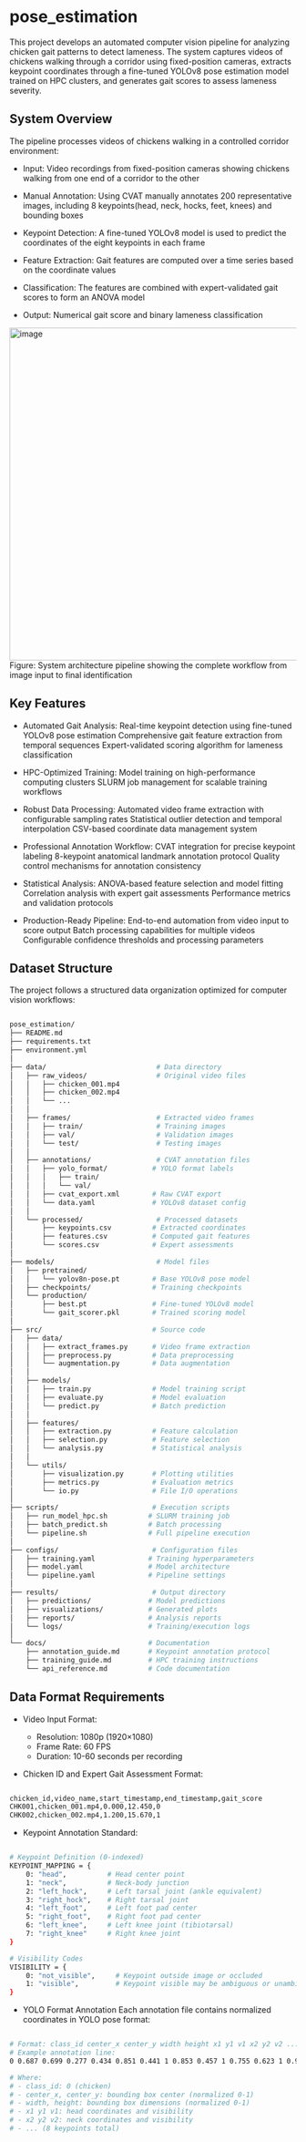# pose_estimation

This project develops an automated computer vision pipeline for analyzing chicken gait patterns to detect lameness. The system captures videos of chickens walking through a corridor using fixed-position cameras, extracts keypoint coordinates through a fine-tuned YOLOv8 pose estimation model trained on HPC clusters, and generates gait scores to assess lameness severity.

## System Overview

The pipeline processes videos of chickens walking in a controlled corridor environment:

- Input: Video recordings from fixed-position cameras showing chickens walking from one end of a corridor to the other
  
- Manual Annotation: Using CVAT manually annotates 200 representative images, including 8 keypoints(head, neck, hocks, feet, knees) and bounding boxes
  
- Keypoint Detection: A fine-tuned YOLOv8 model is used to predict the coordinates of the eight keypoints in each frame
  
- Feature Extraction: Gait features are computed over a time series based on the coordinate values
  
- Classification: The features are combined with expert-validated gait scores to form an ANOVA model
  
- Output: Numerical gait score and binary lameness classification

<img width="1030" height="584" alt="image" src="https://github.com/user-attachments/assets/d0cdd8fe-d76a-4310-a1f4-81762c459220" />
Figure: System architecture pipeline showing the complete workflow from image input to final identification

## Key Features
- Automated Gait Analysis:
    Real-time keypoint detection using fine-tuned YOLOv8 pose estimation
    Comprehensive gait feature extraction from temporal sequences
    Expert-validated scoring algorithm for lameness classification

- HPC-Optimized Training:
    Model training on high-performance computing clusters
    SLURM job management for scalable training workflows

- Robust Data Processing:
    Automated video frame extraction with configurable sampling rates
    Statistical outlier detection and temporal interpolation
    CSV-based coordinate data management system

- Professional Annotation Workflow:
    CVAT integration for precise keypoint labeling
    8-keypoint anatomical landmark annotation protocol
    Quality control mechanisms for annotation consistency

- Statistical Analysis:
    ANOVA-based feature selection and model fitting
    Correlation analysis with expert gait assessments
    Performance metrics and validation protocols

- Production-Ready Pipeline:
    End-to-end automation from video input to score output
    Batch processing capabilities for multiple videos
    Configurable confidence thresholds and processing parameters


## Dataset Structure
The project follows a structured data organization optimized for computer vision workflows:

```bash

pose_estimation/
├── README.md
├── requirements.txt
├── environment.yml
│
├── data/                           # Data directory
│   ├── raw_videos/                 # Original video files
│   │   ├── chicken_001.mp4
│   │   ├── chicken_002.mp4
│   │   └── ...
│   │
│   ├── frames/                     # Extracted video frames
│   │   ├── train/                  # Training images
│   │   ├── val/                    # Validation images
│   │   └── test/                   # Testing images
│   │
│   ├── annotations/                # CVAT annotation files
│   │   ├── yolo_format/           # YOLO format labels
│   │   │   ├── train/
│   │   │   └── val/
│   │   ├── cvat_export.xml        # Raw CVAT export
│   │   └── data.yaml              # YOLOv8 dataset config
│   │
│   └── processed/                  # Processed datasets
│       ├── keypoints.csv          # Extracted coordinates
│       ├── features.csv           # Computed gait features
│       └── scores.csv             # Expert assessments
│
├── models/                         # Model files
│   ├── pretrained/
│   │   └── yolov8n-pose.pt        # Base YOLOv8 pose model
│   ├── checkpoints/               # Training checkpoints
│   └── production/
│       ├── best.pt                # Fine-tuned YOLOv8 model
│       └── gait_scorer.pkl        # Trained scoring model
│
├── src/                           # Source code
│   ├── data/
│   │   ├── extract_frames.py      # Video frame extraction
│   │   ├── preprocess.py          # Data preprocessing
│   │   └── augmentation.py        # Data augmentation
│   │
│   ├── models/
│   │   ├── train.py               # Model training script
│   │   ├── evaluate.py            # Model evaluation
│   │   └── predict.py             # Batch prediction
│   │
│   ├── features/
│   │   ├── extraction.py          # Feature calculation
│   │   ├── selection.py           # Feature selection
│   │   └── analysis.py            # Statistical analysis
│   │
│   └── utils/
│       ├── visualization.py       # Plotting utilities
│       ├── metrics.py             # Evaluation metrics
│       └── io.py                  # File I/O operations
│
├── scripts/                       # Execution scripts
│   ├── run_model_hpc.sh          # SLURM training job
│   ├── batch_predict.sh          # Batch processing
│   └── pipeline.sh               # Full pipeline execution
│
├── configs/                       # Configuration files
│   ├── training.yaml             # Training hyperparameters
│   ├── model.yaml                # Model architecture
│   └── pipeline.yaml             # Pipeline settings
│
├── results/                       # Output directory
│   ├── predictions/              # Model predictions
│   ├── visualizations/           # Generated plots
│   ├── reports/                  # Analysis reports
│   └── logs/                     # Training/execution logs
│
└── docs/                         # Documentation
    ├── annotation_guide.md       # Keypoint annotation protocol
    ├── training_guide.md         # HPC training instructions
    └── api_reference.md          # Code documentation

```

## Data Format Requirements
- Video Input Format:
  - Resolution: 1080p (1920×1080)
  - Frame Rate: 60 FPS
  - Duration: 10-60 seconds per recording

- Chicken ID and Expert Gait Assessment Format:
```bash

chicken_id,video_name,start_timestamp,end_timestamp,gait_score
CHK001,chicken_001.mp4,0.000,12.450,0
CHK002,chicken_002.mp4,1.200,15.670,1

```
 
- Keypoint Annotation Standard:
```bash

# Keypoint Definition (0-indexed)
KEYPOINT_MAPPING = {
    0: "head",          # Head center point
    1: "neck",          # Neck-body junction
    2: "left_hock",     # Left tarsal joint (ankle equivalent)
    3: "right_hock",    # Right tarsal joint
    4: "left_foot",     # Left foot pad center
    5: "right_foot",    # Right foot pad center  
    6: "left_knee",     # Left knee joint (tibiotarsal)
    7: "right_knee"     # Right knee joint
}

# Visibility Codes
VISIBILITY = {
    0: "not_visible",     # Keypoint outside image or occluded
    1: "visible",         # Keypoint visible may be ambiguous or unambiguous
}

```
  
- YOLO Format Annotation
Each annotation file contains normalized coordinates in YOLO pose format:
```bash

# Format: class_id center_x center_y width height x1 y1 v1 x2 y2 v2 ... x8 y8 v8
# Example annotation line:
0 0.687 0.699 0.277 0.434 0.851 0.441 1 0.853 0.457 1 0.755 0.623 1 0.963 0.598 1 0.766 0.709 1 0.904 0.713 1 0.724 0.814 1 0.890 0.780 1

# Where:
# - class_id: 0 (chicken)
# - center_x, center_y: bounding box center (normalized 0-1)
# - width, height: bounding box dimensions (normalized 0-1)
# - x1 y1 v1: head coordinates and visibility
# - x2 y2 v2: neck coordinates and visibility
# - ... (8 keypoints total)

```
